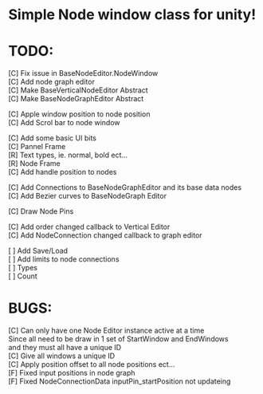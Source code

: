 ﻿# Simple Node window class for unity!



# TODO:
[C] Fix issue in BaseNodeEditor.NodeWindow  
[C] Add node graph editor  
[C] Make BaseVerticalNodeEditor Abstract  
[C] Make BaseNodeGraphEditor Abstract  

[C] Apple window position to node position  
[C] Add Scrol bar to node window  

[C] Add some basic UI bits  
    [C] Pannel Frame  
    [R] Text types, ie. normal, bold ect...  
    [R] Node Frame  
[C] Add handle position to nodes  

[C] Add Connections to BaseNodeGraphEditor and its base data nodes  
[C] Add Bezier curves to BaseNodeGraph Editor  

[C] Draw Node Pins  

[C] Add order changed callback to Vertical Editor  
[C] Add NodeConnection changed callback to graph editor   

[ ] Add Save/Load  
[ ] Add limits to node connections  
    [ ] Types  
    [ ] Count  

# BUGS:  
[C] Can only have one Node Editor instance active at a time  
    Since all need to be draw in 1 set of StartWindow and EndWindows  
    and they must all have a unique ID  
    [C] Give all windows a unique ID  
    [C] Apply position offset to all node positions ect...  
[F] Fixed input positions in node graph  
[F] Fixed NodeConnectionData inputPin_startPosition not updateing  
